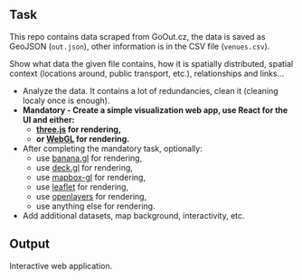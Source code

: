 ## Task

This repo contains data scraped from GoOut.cz, the data is saved as GeoJSON (`out.json`), other information is in the CSV file (`venues.csv`).

Show what data the given file contains, how it is spatially distributed, spatial context (locations around, public transport, etc.), relationships and links...

- Analyze the data. It contains a lot of redundancies, clean it (cleaning localy once is enough).
- **Mandatory - Create a simple visualization web app, use React for the UI and either:**
  - **[three.js](https://threejs.org/) for rendering,**
  - **or [WebGL](https://registry.khronos.org/webgl/specs/latest/2.0/) for rendering.**
- After completing the mandatory task, optionally:
  - use [banana.gl](https://github.com/vojtatom/banana.gl) for rendering,
  - use [deck.gl](https://deck.gl/#/) for rendering,
  - use [mapbox-gl](https://docs.mapbox.com/mapbox-gl-js/api/) for rendering,
  - use [leaflet](https://leafletjs.com/) for rendering,
  - use [openlayers](https://openlayers.org/) for rendering,
  - use anything else for rendering.
- Add additional datasets, map background, interactivity, etc.

## Output

Interactive web application.
